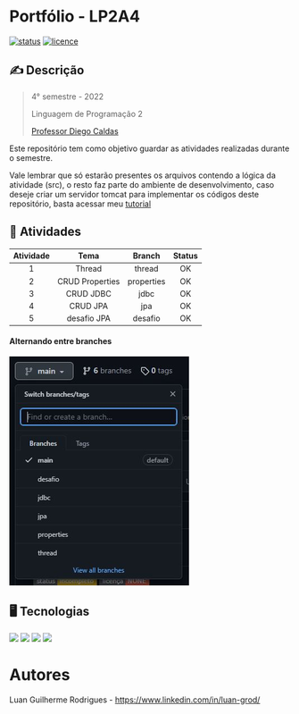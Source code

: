 # Portfólio - LP2A4
[![status](https://img.shields.io/badge/status-incompleto-yellow)](https://github.com/LuanGrod/)
[![licence](https://img.shields.io/badge/licença-NONE-red)](https://github.com/LuanGrod/PortfolioLP2A4)

## ✍️ Descrição

> 4° semestre - 2022
>
> Linguagem de Programação 2
> 
> [Professor Diego Caldas](https://github.com/diegocaldas/)
> 

Este repositório tem como objetivo guardar as atividades realizadas durante o semestre.

Vale lembrar que só estarão presentes os arquivos contendo a lógica da atividade (src), o resto faz parte do ambiente de desenvolvimento, caso deseje criar um servidor tomcat para implementar os códigos deste repositório, basta acessar meu [tutorial](https://luan-grod.notion.site/Aula-5-CONTINUA-O-SERVIDOR-APACHE-c42186bbc1de45329c1521e973989410)

## 📁 Atividades

|  Atividade  |       Tema       |   Branch     | Status |
|:-----------:|:----------------:|:------------:|:------:|
|      1      |      Thread      |    thread    |   OK   |
|      2      |  CRUD Properties |  properties  |   OK   |
|      3      |    CRUD JDBC     |     jdbc     |   OK   |
|      4      |     CRUD JPA     |     jpa      |   OK   |
|      5      |    desafio JPA   |   desafio    |   OK   |

#### Alternando entre branches

![Main](https://github.com/LuanGrod/PortfolioLP2A4/blob/main/assets/exemplo.JPG)

## 🖥️ Tecnologias
<div>
  <img height="50" src="https://cdn.jsdelivr.net/gh/devicons/devicon/icons/java/java-original.svg"/>
  <img height="50" src="https://cdn.jsdelivr.net/gh/devicons/devicon/icons/tomcat/tomcat-original.svg"/>
  <img height="50" src="https://cdn.icon-icons.com/icons2/2107/PNG/512/file_type_maven_icon_130397.png" />
  <img height="55" src="https://cdn.icon-icons.com/icons2/3053/PNG/512/mysql_workbench_macos_bigsur_icon_189924.png" />
</div>

# Autores

Luan Guilherme Rodrigues - https://www.linkedin.com/in/luan-grod/
